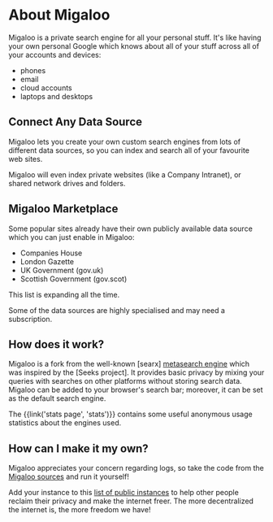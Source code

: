# About Migaloo

Migaloo is a private search engine for all your personal stuff.  It's like
having your own personal Google which knows about all of your stuff across
all of your accounts and devices:

  - phones
  - email
  - cloud accounts
  - laptops and desktops

## Connect Any Data Source

Migaloo lets you create your own custom search engines from lots of different
data sources, so you can index and search all of your favourite web sites.

Migaloo will even index private websites (like a Company Intranet), or shared
network drives and folders.

## Migaloo Marketplace

Some popular sites already have their own publicly available data source which
you can just enable in Migaloo:

  - Companies House
  - London Gazette
  - UK Government (gov.uk)
  - Scottish Government (gov.scot)

This list is expanding all the time.

Some of the data sources are highly specialised and may need a subscription.

## How does it work?

Migaloo is a fork from the well-known [searx] [metasearch engine] which was
inspired by the [Seeks project].  It provides basic privacy by mixing your
queries with searches on other platforms without storing search data.  Migaloo
can be added to your browser's search bar; moreover, it can be set as the
default search engine.

The {{link('stats page', 'stats')}} contains some useful anonymous usage
statistics about the engines used.

## How can I make it my own?

Migaloo appreciates your concern regarding logs, so take the code from the
[Migaloo sources] and run it yourself!

Add your instance to this [list of public
instances]({{get_setting('brand.public_instances')}}) to help other people
reclaim their privacy and make the internet freer.  The more decentralized the
internet is, the more freedom we have!


[Migaloo sources]: {{GIT_URL}}
[Migaloo docs]: {{get_setting('brand.docs_url')}}
[searxng]: https://github.com/searxng/searxng
[metasearch engine]: https://en.wikipedia.org/wiki/Metasearch_engine
